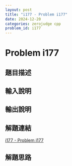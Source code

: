 ```yaml
---
layout: post
title: "i177 - Problem i177"
date: 2024-12-20
categories: zerojudge cpp
problem_id: i177
---
```


# Problem i177

## 題目描述



## 輸入說明



## 輸出說明



## 解題連結

[i177 - Problem i177](https://zerojudge.tw/ShowProblem?problemid=i177)

## 解題思路

